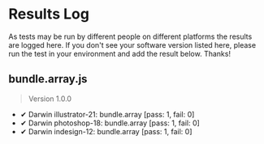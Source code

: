 # Results Log

As tests may be run by different people on different platforms the results are logged here. If you don't see your software version listed here, please run the test in your environment and add the result below. Thanks!

## bundle.array.js

> Version 1.0.0

- ✔ Darwin illustrator-21: bundle.array [pass: 1, fail: 0]
- ✔ Darwin photoshop-18: bundle.array [pass: 1, fail: 0]
- ✔ Darwin indesign-12: bundle.array [pass: 1, fail: 0]